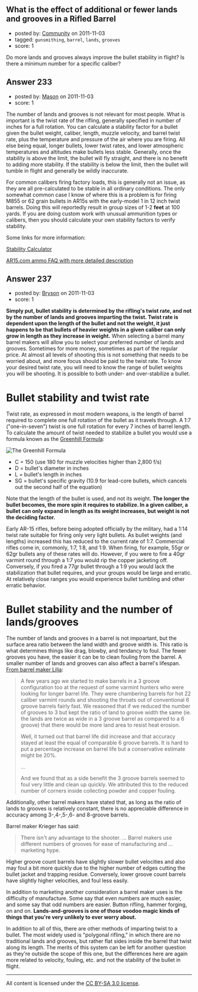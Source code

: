 ## What is the effect of additional or fewer lands and grooves in a Rifled Barrel

- posted by: [Community](https://stackexchange.com/users/-1/-1-community) on 2011-11-03
- tagged: `gunsmithing`, `barrel`, `lands`, `grooves`
- score: 1

<p>Do more lands and grooves always improve the bullet stability in flight? Is there a minimum number for a specific caliber?</p>



## Answer 233

- posted by: [Mason](https://stackexchange.com/users/-1/19-mason) on 2011-11-03
- score: 1

<p>The number of lands and grooves is not relevant for most people. What is important is the twist rate of the rifling, generally specified in number of inches for a full rotation. You can calculate a stability factor for a bullet given the bullet weight, caliber, length, muzzle velocity, and barrel twist rate, plus the temperature and pressure of the air where you are firing. All else being equal, longer bullets, lower twist rates, and lower atmospheric temperatures and altitudes make bullets less stable. Generally, once the stability is above the limit, the bullet will fly straight, and there is no benefit to adding more stability. If the stability is below the limit, then the bullet will tumble in flight and generally be wildly inaccurate.</p>

<p>For common calibers firing factory loads, this is generally not an issue, as they are all pre-calculated to be stable in all ordinary conditions. The only somewhat common case I know of where this is a problem is for firing M855 or 62 grain bullets in AR15s with the early-model 1 in 12 inch twist barrels. Doing this will reportedly result in group sizes of 1-2 <strong>feet</strong> at 100 yards. If you are doing custom work with unusual ammunition types or calibers, then you should calculate your own stability factors to verify stability.</p>

<p>Some links for more information:</p>

<p><a href="http://www.jbmballistics.com/cgi-bin/jbmstab-5.1.cgi" rel="nofollow">Stability Calculator</a></p>

<p><a href="http://ammo.ar15.com/ammo/project/perf_twists.html" rel="nofollow">AR15.com ammo FAQ with more detailed description</a></p>



## Answer 237

- posted by: [Bryson](https://stackexchange.com/users/-1/32-bryson) on 2011-11-03
- score: 1

<p><strong>Simply put, bullet stability is determined by the rifling's twist rate, and not by the number of lands and grooves imparting the twist. Twist rate is dependent upon the length of the bullet and not the weight, it just happens to be that bullets of heavier weights in a given caliber can only grow in length as they increase in weight.</strong> When selecting a barrel many barrel makers will allow you to select your preferred number of lands and grooves. Sometimes for more money, sometimes as part of the regular price. At almost all levels of shooting this is not something that needs to be worried about, and more focus should be paid to the twist rate. To know your desired twist rate, you will need to know the range of bullet weights you will be shooting. It is possible to both under- and over-stabilize a bullet.</p>

<h1>Bullet stability and twist rate</h1>

<p>Twist rate, as expressed in most modern weapons, is the length of barrel required to complete one full rotation of the bullet as it travels through. A 1:7 ("one-in-seven") twist is one full rotation for every 7 inches of barrel length. To calculate the amount of twist needed to stabilize a bullet you would use a formula known as the <a href="http://en.wikipedia.org/wiki/Rifling#Twist_rate_and_bullet_stability" rel="nofollow">Greenhill Formula</a>:</p>

<p><img src="http://upload.wikimedia.org/wikipedia/en/math/8/4/d/84d1d28d700535884f8a2c2c2403b641.png" alt="The Greenhill Formula" /></p>

<ul>
<li>C = 150 (use 180 for muzzle velocities higher than 2,800 f/s)</li>
<li>D = bullet's diameter in inches</li>
<li>L = bullet's length in inches</li>
<li>SG = bullet's specific gravity (10.9 for lead-core bullets, which cancels out the second half of the equation)</li>
</ul>

<p>Note that the length of the bullet is used, and not its weight. <strong>The longer the bullet becomes, the more spin it requires to stabilize. In a given caliber, a bullet can only expand in length as its weight increases, but weight is not the deciding factor.</strong> </p>

<p>Early AR-15 rifles, before being adopted officially by the military, had a 1:14 twist rate suitable for firing only very light bullets. As bullet weights (and lengths) increased this has reduced to the current rate of 1:7. Commercial rifles come in, commonly, 1:7, 1:8, and 1:9. When firing, for example, 55gr or 62gr bullets any of these rates will do. However, if you were to fire a 40gr varmint round through a 1:7 you would rip the copper jacketing off. Conversely, if you fired a 77gr bullet through a 1:9 you would lack the stabilization that bullet requires, and your groups would be large and erratic. At relatively close ranges you would experience bullet tumbling and other erratic behavior.</p>

<h1>Bullet stability and the number of lands/grooves</h1>

<p>The number of lands and grooves in a barrel is not impoartant, but the surface area ratio between the land width and groove width is. This ratio is what determines things like drag, blowby, and tendancy to foul. The fewer grooves you have, the easier it can be to clean fouling from the barrel. A smaller number of lands and grooves can also affect a barrel's lifespan. <a href="http://www.riflebarrels.com/faq_lilja_rifle_barrels.htm#3%20Groove%20and%206%20Groove" rel="nofollow">From barrel maker Lilja</a>:</p>

<blockquote>
  <p>A few years ago we started to make barrels in a 3 groove configuration
  too at the request of some varmint hunters who were looking for longer
  barrel life. They were chambering barrels for hot 22 caliber varmint
  rounds and shooting the throats out of conventional 6 groove barrels
  fairly fast. We reasoned that if we reduced the number of grooves to 3
  but kept the ratio of land to groove width the same (ie. the lands are
  twice as wide in a 3 groove barrel as compared to a 6 groove) that
  there would be more land area to resist heat erosion.</p>
  
  <p>Well, it turned out that barrel life did increase and that accuracy
  stayed at least the equal of comparable 6 groove barrels. It is hard
  to put a percentage increase on barrel life but a conservative
  estimate might be 20%.</p>
  
  <p>...</p>
  
  <p>And we found that as a side benefit the 3 groove barrels seemed to foul
  very little and clean up quickly. We attributed this to the reduced
  number of corners inside collecting powder and copper fouling.</p>
</blockquote>

<p>Additionally, other barrel makers have stated that, as long as the ratio of lands to grooves is relatively constant, there is no appreciable difference in accuracy among 3-,4-,5-,6- and 8-groove barrels.</p>

<p>Barrel maker Krieger has said:</p>

<blockquote>
  <p>There isn't any advantage to the shooter. ... Barrel makers use
  different numbers of grooves for ease of manufacturing and ...
  marketing hype.</p>
</blockquote>

<p>Higher groove count barrels have slightly slower bullet velocities and also may foul a bit more quickly due to the higher number of edges cutting the bullet jacket and trapping residue.  Conversely, lower groove count barrels have slightly higher velocities, and foul less easily.</p>

<p>In addition to marketing another consideration a barrel maker uses is the difficulty of manufacture. Some say that even numbers are much easier, and some say that odd numbers are easier. Button rifling, hammer forging, on and on. <strong>Lands-and-grooves is one of those voodoo magic kinds of things that you're very unlikely to ever worry about.</strong></p>

<p>In addition to all of this, there are other methods of imparting twist to a bullet. The most widely used is "polygonal rifling," in which there are no traditional lands and grooves, but rather flat sides inside the barrel that twist along its length. The merits of this system can be left for another question as they're outside the scope of this one, but the differences here are again more related to velocity, fouling, etc. and not the stability of the bullet in flight.</p>




---

All content is licensed under the [CC BY-SA 3.0 license](https://creativecommons.org/licenses/by-sa/3.0/).
